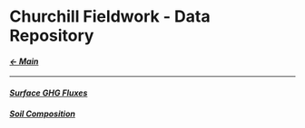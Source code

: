 # Churchill Fieldwork - Data Repository

#### _[&larr; Main](index.md)_

---

#### _[Surface GHG Fluxes](fluxes_raw.xlsx)_

#### _[Soil Composition](composition_raw.xlsx)_

